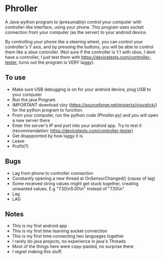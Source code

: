 # Phroller

A Java-python program to (presumably) control your computer with controller-like interface, using your phone.
This program uses socket connection from your computer (as the server) to your android device.

By controlling your phone like a steering wheel, you can control your controller's Y axis, and by pressing the buttons, you will be able to control them like a xbox controller.
(Not sure if the controller is 1:1 with xbox, I dont have a controller, I just test them with https://devicetests.com/controller-tester, turns out the program is VERY laggy).

## To use 
- Make sure USB debugging is on for your android device, plug USB to your computer
- Run the java Program
- *IMPORTANT* download vjoy (https://sourceforge.net/projects/vjoystick/) for the python program to function.
- From your computer, run the python code (Phroller.py) and you will open a new server there
- Enter the server's IP and port into your android app. Try to test it (recommendation: https://devicetests.com/controller-tester)
- Get disappointed by how laggy it is
- Leave
- Profit(?)

## Bugs
- Lag from phone to controller connection
- Constantly opening a new thread at OnSensorChanged() (cause of lag)
- Some received string values might get stuck together, creating unwanted values. E.g "7.50\n5.00\n" instead of "7.50\n"
- Lag
- LAG

## Notes
- This is my first android app
- This is my first time learning socket connection
- This is my first time connecting two languages together
- I rarely do java projects, no experience in java's Threads
- Most of the things here were copy-pasted, no surprise there
- I regret making this stuff.
